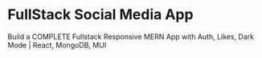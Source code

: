 # FullStack Social Media App

 Build a COMPLETE Fullstack Responsive MERN App with Auth, Likes, Dark Mode | React, MongoDB, MUI


